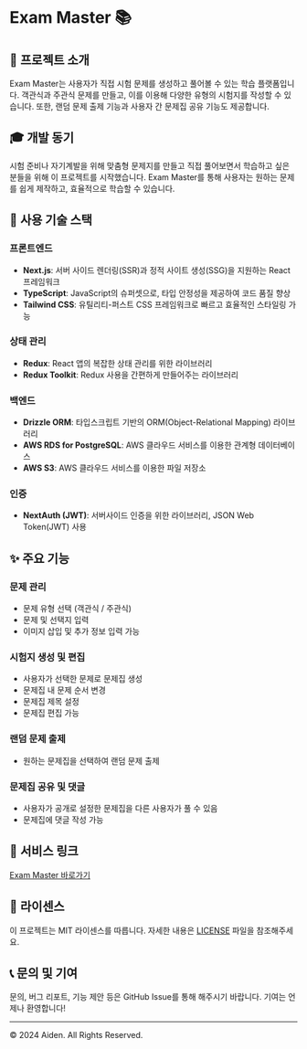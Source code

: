 # Exam Master 📚

## 🌟 프로젝트 소개

Exam Master는 사용자가 직접 시험 문제를 생성하고 풀어볼 수 있는 학습 플랫폼입니다. 객관식과 주관식 문제를 만들고, 이를 이용해 다양한 유형의 시험지를 작성할 수 있습니다. 또한, 랜덤 문제 출제 기능과 사용자 간 문제집 공유 기능도 제공합니다.

## 🎓 개발 동기

시험 준비나 자기계발을 위해 맞춤형 문제지를 만들고 직접 풀어보면서 학습하고 싶은 분들을 위해 이 프로젝트를 시작했습니다. Exam Master를 통해 사용자는 원하는 문제를 쉽게 제작하고, 효율적으로 학습할 수 있습니다.

## 🚀 사용 기술 스택

### 프론트엔드

- **Next.js**: 서버 사이드 렌더링(SSR)과 정적 사이트 생성(SSG)을 지원하는 React 프레임워크
- **TypeScript**: JavaScript의 슈퍼셋으로, 타입 안정성을 제공하여 코드 품질 향상
- **Tailwind CSS**: 유틸리티-퍼스트 CSS 프레임워크로 빠르고 효율적인 스타일링 가능

### 상태 관리

- **Redux**: React 앱의 복잡한 상태 관리를 위한 라이브러리
- **Redux Toolkit**: Redux 사용을 간편하게 만들어주는 라이브러리

### 백엔드

- **Drizzle ORM**: 타입스크립트 기반의 ORM(Object-Relational Mapping) 라이브러리
- **AWS RDS for PostgreSQL**: AWS 클라우드 서비스를 이용한 관계형 데이터베이스
- **AWS S3**: AWS 클라우드 서비스를 이용한 파일 저장소

### 인증

- **NextAuth (JWT)**: 서버사이드 인증을 위한 라이브러리, JSON Web Token(JWT) 사용

## ✨ 주요 기능

### 문제 관리

- 문제 유형 선택 (객관식 / 주관식)
- 문제 및 선택지 입력
- 이미지 삽입 및 추가 정보 입력 가능

### 시험지 생성 및 편집

- 사용자가 선택한 문제로 문제집 생성
- 문제집 내 문제 순서 변경
- 문제집 제목 설정
- 문제집 편집 가능

### 랜덤 문제 출제

- 원하는 문제집을 선택하여 랜덤 문제 출제

### 문제집 공유 및 댓글

- 사용자가 공개로 설정한 문제집을 다른 사용자가 풀 수 있음
- 문제집에 댓글 작성 가능

## 🔗 서비스 링크

[Exam Master 바로가기](https://exammaster.co.kr)

## 📜 라이센스

이 프로젝트는 MIT 라이센스를 따릅니다. 자세한 내용은 [LICENSE](LICENSE) 파일을 참조해주세요.

## 📞 문의 및 기여

문의, 버그 리포트, 기능 제안 등은 GitHub Issue를 통해 해주시기 바랍니다. 기여는 언제나 환영합니다!

---

© 2024 Aiden. All Rights Reserved.
